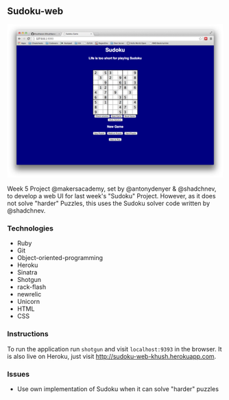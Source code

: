 Sudoku-web
---
![](sudoku.png?raw=true)

Week 5 Project @makersacademy, set by @antonydenyer & @shadchnev,
to develop a web UI for last week's "Sudoku" Project.
However, as it does not solve "harder" Puzzles, this uses
the Sudoku solver code written by @shadchnev.

### Technologies
* Ruby
* Git
* Object-oriented-programming
* Heroku
* Sinatra
* Shotgun
* rack-flash
* newrelic
* Unicorn
* HTML
* CSS

### Instructions
To run the application run `shotgun` and visit
`localhost:9393` in the browser. It is also live on
Heroku, just visit http://sudoku-web-khush.herokuapp.com.

### Issues
* Use own implementation of Sudoku when it can solve "harder" puzzles
